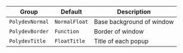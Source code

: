 | Group | Default | Description |
|------|-------|--------|
| `PolydevNormal` | `NormalFloat` | Base background of window |
| `PolydevBorder` | `Function` | Border of window |
| `PolydevTitle` | `FloatTitle` | Title of each popup |
